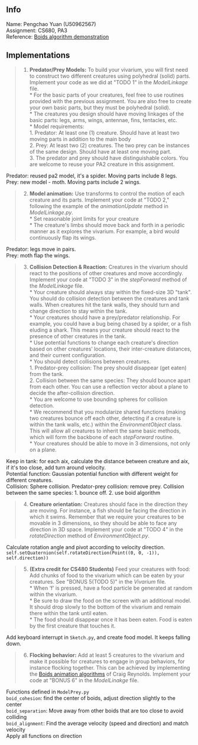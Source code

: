 ## Info
Name: Pengchao Yuan (U50962567)  
Assignment: CS680, PA3  
Reference: [Boids algorithm demonstration](https://eater.net/boids)

## Implementations

>1. **Predator/Prey Models:** To build your vivarium, you will first need to construct two different creatures using polyhedral (solid) parts. Implement your code as we did at "TODO 1" in the _ModelLinkage_ file.  
    * For the basic parts of your creatures, feel free to use routines provided with the previous assignment. You are also free to create your own basic parts, but they must be polyhedral (solid).  
    * The creatures you design should have moving linkages of the basic parts: legs, arms, wings, antennae, fins, tentacles, etc.   
    * Model requirements:  
        1. Predator: At least one (1) creature. Should have at least two moving parts in addition to the main body  
        2. Prey: At least two (2) creatures. The two prey can be instances of the same design. Should have at least one moving part.  
        3. The predator and prey should have distinguishable colors. You are welcome to reuse your PA2 creature in this assignment.   

Predator: reused pa2 model, it's a spider. Moving parts include 8 legs.  
Prey: new model - moth. Moving parts include 2 wings.

>2. **Model animation:** Use transforms to control the motion of each creature and its parts. Implement your code at "TODO 2," following the example of the _animationUpdate_ method in _ModelLinkage.py_.  
    * Set reasonable joint limits for your creature  
    * The creature's limbs should move back and forth in a periodic manner as it explores the vivarium. For example, a bird would continuously flap its wings.  

Predator: legs move in pairs.   
Prey: moth flap the wings.  

>3. **Collision Detection & Reaction:** Creatures in the vivarium should react to the positions of other creatures and move accordingly. Implement your code at "TODO 3" in the _stepForward_ method of the _ModelLinkage_ file.  
    * Your creature should always stay within the fixed-size 3D "tank". You should do collision detection between the creatures and tank walls. When creatures hit the tank walls, they should turn and change direction to stay within the tank.  
    * Your creatures should have a prey/predator relationship. For example, you could have a bug being chased by a spider, or a fish eluding a shark. This means your creature should react to the presence of other creatures in the tank.  
        * Use potential functions to change each creature's direction based on other creatures’ locations, their inter-creature distances, and their current configuration.  
        * You should detect collisions between creatures.   
            1. Predator-prey collision: The prey should disappear (get eaten) from the tank.  
            2. Collision between the same species: They should bounce apart from each other. You can use a reflection vector about a plane to decide the after-collision direction.  
        * You are welcome to use bounding spheres for collision detection.  
        * We recommend that you modularize shared functions (making two creatures bounce off each other, detecting if a creature is within the tank walls, etc.) within the _EnvironmentObject_ class. This will allow all creatures to inherit the same basic methods, which will form the backbone of each _stepForward_ routine.  
    * Your creatures should be able to move in 3 dimensions, not only on a plane.  

Keep in tank: for each aix, calculate the distance between creature and aix, if it's too close, add turn around velocity.  
Potential function: Gaussian potential function with different weight for different creatures.  
Collision: Sphere collision. Predator-prey collision: remove prey. Collision between the same species: 1. bounce off. 2. use boid algorithm

>4. **Creature orientation:** Creatures should face in the direction they are moving. For instance, a fish should be facing the direction in which it swims. Remember that we require your creatures to be movable in 3 dimensions, so they should be able to face any direction in 3D space. Implement your code at "TODO 4" in the _rotateDirection_ method of _EnvironmentObject.py_.

Calculate rotation angle and pivot according to velocity direction.
`self.setQuaternion(self.rotateDirection(Point((0, 0, -1)), self.direction))`

>5. **(Extra credit for CS480 Students)** Feed your creatures with food: Add chunks of food to the vivarium which can be eaten by your creatures. See "BONUS 5(TODO 5)" in the _Vivarium_ file.   
    * When ‘f’ is pressed, have a food particle be generated at random within the vivarium.   
    * Be sure to draw the food on the screen with an additional model. It should drop slowly to the bottom of the vivarium and remain there within the tank until eaten.  
    * The food should disappear once it has been eaten. Food is eaten by the first creature that touches it.

Add keyboard interrupt in `Sketch.py`, and create food model. It keeps falling down. 

>6. **Flocking behavior:** Add at least 5 creatures to the vivarium and make it possible for creatures to engage in group behaviors, for instance flocking together. This can be achieved by implementing the [Boids animation algorithms](http://www.red3d.com/cwr/boids/) of Craig Reynolds. Implement your code at "BONUS 6" in the _ModelLinakge_ file.

Functions defined in `ModelPrey.py`  
`boid_cohesion`: find the center of boids, adjust direction slightly to the center  
`boid_separation`: Move away from other boids that are too close to avoid colliding   
`boid_alignment`: Find the average velocity (speed and direction) and match velocity  
Apply all functions on direction
